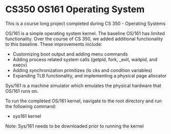 # CS350 OS161 Operating System

This is a course long project completed during CS 350 - Operating Systems

OS/161 is a simple operating system kernel. The baseline OS/161 has limited functionality. Over the course of CS 350, we added additional functionality to this baseline. These improvements include:
- Customizing boot output and adding menu commands
- Adding process related system calls (getpid, fork, _exit, waitpid, and execv)
- Adding synchronization primitizes (lo cks and condition variables)
- Expanding TLB functionality, and implementing a physical page allocator

Sys/161 is a machine simulator which emulates the physical hardware that OS/161 runs on.

To run the completed OS/161 kernel, navigate to the root directory and run the following command:

- sys161 kernel
  
Note: Sys/161 needs to be downloaded prior to running the kernel
